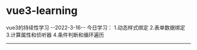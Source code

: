 # vue3-learning
vue3的持续性学习
--2022-3-16--
今日学习：
1.动态样式绑定
2.表单数据绑定
3.计算属性和侦听器
4.条件判断和循环遍历

------------------------------------------
